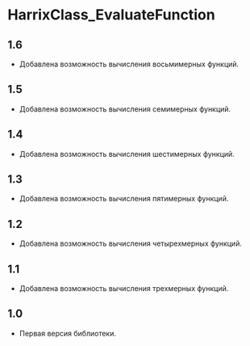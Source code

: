 HarrixClass_EvaluateFunction
============================

1.6
---
 * Добавлена возможность вычисления восьмимерных функций.

1.5
---
 * Добавлена возможность вычисления семимерных функций.

1.4
---
 * Добавлена возможность вычисления шестимерных функций.

1.3
---
 * Добавлена возможность вычисления пятимерных функций.

1.2
---
 * Добавлена возможность вычисления четырехмерных функций.

1.1
---
 * Добавлена возможность вычисления трехмерных функций.

1.0
---
 * Первая версия библиотеки.